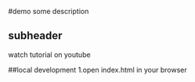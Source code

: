#demo
some description
## subheader
watch tutorial on youtube

##local development
1.open index.html in your browser

